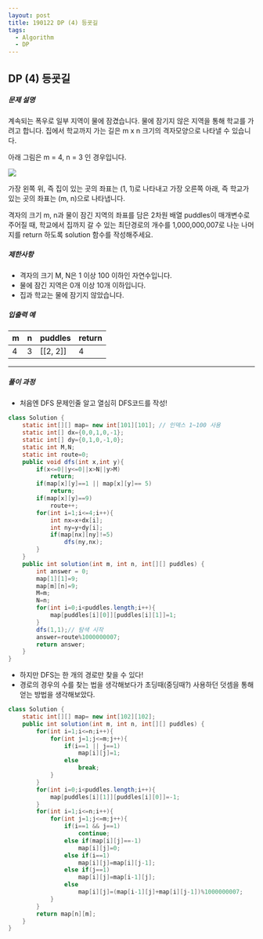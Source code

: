 ```yaml
---
layout: post
title: 190122 DP (4) 등굣길
tags:
  - Algorithm
  - DP
---
```


## DP (4) 등굣길

##### 문제 설명

계속되는 폭우로 일부 지역이 물에 잠겼습니다. 물에 잠기지 않은 지역을 통해 학교를 가려고 합니다. 집에서 학교까지 가는 길은 m x n 크기의 격자모양으로 나타낼 수 있습니다.

아래 그림은 m = 4, n = 3 인 경우입니다.

<img src="https://grepp-programmers.s3.amazonaws.com/files/ybm/056f54e618/f167a3bc-e140-4fa8-a8f8-326a99e0f567.png">

가장 왼쪽 위, 즉 집이 있는 곳의 좌표는 (1, 1)로 나타내고 가장 오른쪽 아래, 즉 학교가 있는 곳의 좌표는 (m, n)으로 나타냅니다.

격자의 크기 m, n과 물이 잠긴 지역의 좌표를 담은 2차원 배열 puddles이 매개변수로 주어질 때, 학교에서 집까지 갈 수 있는 최단경로의 개수를 1,000,000,007로 나눈 나머지를 return 하도록 solution 함수를 작성해주세요.

##### 제한사항

- 격자의 크기 M, N은 1 이상 100 이하인 자연수입니다.
- 물에 잠긴 지역은 0개 이상 10개 이하입니다.
- 집과 학교는 물에 잠기지 않았습니다.

##### 입출력 예

| m    | n    | puddles  | return |
| ---- | ---- | -------- | ------ |
| 4    | 3    | [[2, 2]] | 4      |



------

##### 풀이 과정

- 처음엔 DFS 문제인줄 알고 열심히 DFS코드를 작성!

```java
class Solution {
    static int[][] map= new int[101][101]; // 인덱스 1~100 사용
    static int[] dx={0,0,1,0,-1};
    static int[] dy={0,1,0,-1,0};
    static int M,N;
    static int route=0;
    public void dfs(int x,int y){
        if(x<=0||y<=0||x>N||y>M)
            return;
        if(map[x][y]==1 || map[x][y]== 5)
            return;
        if(map[x][y]==9)
            route++;
        for(int i=1;i<=4;i++){
            int nx=x+dx[i];
            int ny=y+dy[i];
            if(map[nx][ny]!=5) 
                dfs(ny,nx);
        }
    }
    public int solution(int m, int n, int[][] puddles) {
        int answer = 0;
        map[1][1]=9;
        map[m][n]=9;
        M=m;
        N=n;
        for(int i=0;i<puddles.length;i++){
            map[puddles[i][0]][puddles[i][1]]=1;
        }
        dfs(1,1);// 탐색 시작
        answer=route%1000000007;
        return answer;
    }
}
```

- 하지만 DFS는 한 개의 경로만 찾을 수 있다!
- 경로의 경우의 수를 찾는 법을 생각해보다가 초딩때(중딩때?) 사용하던 덧셈을 통해 얻는 방법을 생각해보았다.

```java
class Solution {
    static int[][] map= new int[102][102];
    public int solution(int m, int n, int[][] puddles) {
        for(int i=1;i<=n;i++){
            for(int j=1;j<=m;j++){
                if(i==1 || j==1)
                    map[i][j]=1;
                else
                    break;
            }
        }
        for(int i=0;i<puddles.length;i++){
            map[puddles[i][1]][puddles[i][0]]=-1;
        }
        for(int i=1;i<=n;i++){
            for(int j=1;j<=m;j++){
                if(i==1 && j==1)
                    continue;
                else if(map[i][j]==-1)
                    map[i][j]=0;
                else if(i==1)
                    map[i][j]=map[i][j-1];
                else if(j==1)
                    map[i][j]=map[i-1][j];
                else
                    map[i][j]=(map[i-1][j]+map[i][j-1])%1000000007;
            }
        }
        return map[n][m];
    }
}
```

